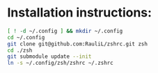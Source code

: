 Installation instructions:
==========================

```bash
[ ! -d ~/.config ] && mkdir ~/.config
cd ~/.config
git clone git@github.com:RauliL/zshrc.git zsh
cd ./zsh
git submodule update --init
ln -s ~/.config/zsh/zshrc ~/.zshrc
```
